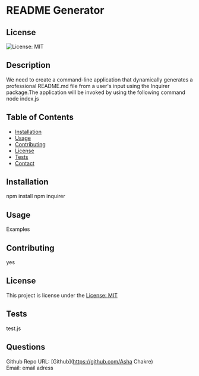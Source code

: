 
# README Generator
## License
![License: MIT](https://img.shields.io/badge/License-MIT-yellow.svg)
## Description
We need to create a command-line application that dynamically generates a professional README.md file from a user's input using the Inquirer package.The application will be invoked by using the following command node index.js
## Table of Contents
- [Installation](#installation)
- [Usage](#usage)
- [Contributing](#contributing)
- [License](#license)
- [Tests](#tests)
- [Contact](#contact)
## Installation
npm install npm inquirer
## Usage
Examples
## Contributing
yes
## License
  This project is license under the [License: MIT](https://opensource.org/licenses/MIT)
## Tests
test.js
## Questions
Github Repo URL: [Github](https://github.com/Asha Chakre)<br>
Email: email adress
 